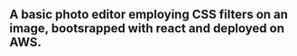 ## A basic photo editor employing CSS filters on an image, bootsrapped with react and deployed on AWS.